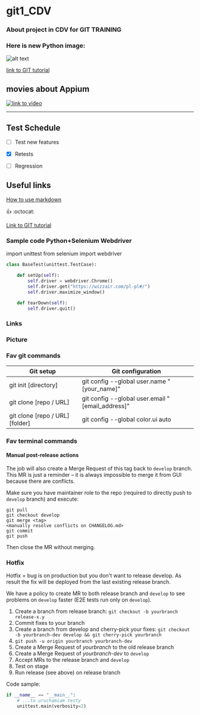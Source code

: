 # git1_CDV


### About project in CDV for GIT TRAINING

### Here is new Python image:
![alt text](https://applover.pl/wp-content/uploads/2020/01/kisspng-python-computer-icons-programming-language-executa-5d0f0aa7c78fb3.0414836115612668558174-1024x1024.png "Python logo")


[link to GIT tutorial](https://www.udemy.com/course/git-od-podstaw-dla-kazdego/)


## movies about Appium 
[![link to video](![image](https://user-images.githubusercontent.com/79729260/109389128-599d1500-790b-11eb-915d-0732b297a1a4.png)
)](https://www.youtube.com/watch?v=UlktcBntD6sYOUTUBE_VIDEO_ID_HERE)


----
**Test Schedule**
----
- [ ] Test new features
- [x] Retests
- [ ] Regression


## Useful links
[How to use markdown](https://guides.github.com/features/mastering-markdown/)

:+1: :octocat:

[Link to GIT tutorial](https://www.udemy.com/course/git-od-podstaw-dla-kazdego/)

### Sample code Python+Selenium Webdriver 
import unittest
from selenium import webdriver
```Python
class BaseTest(unittest.TestCase):

    def setUp(self):
        self.driver = webdriver.Chrome()
        self.driver.get("https://wizzair.com/pl-pl#/")
        self.driver.maximize_window()

    def tearDown(self):
        self.driver.quit()
 ```       

### Links 
  

### Picture  


### Fav git commands

Git setup | Git configuration
------------ | -------------
git init [directory] | git config --global user.name "[your_name]"
git clone [repo / URL] | git config --global user.email "[email_address]"
git clone [repo / URL] [folder] | git config --global color.ui auto

### Fav terminal commands 

#### Manual post-release actions

The job will also create a Merge Request of this tag back to `develop` branch.
This MR is just a reminder – it is always impossible to merge it from GUI because there are conflicts.

Make sure you have maintainer role to the repo (required to directly push to `develop` branch) and execute:
```
git pull
git checkout develop
git merge <tag>
<manually resolve conflicts on CHANGELOG.md>
git commit
git push
```

Then close the MR without merging.

### Hotfix

Hotfix = bug is on production but you don't want to release develop.
As result the fix will be deployed from the last existing release branch.

We have a policy to create MR to both release branch and `develop` to see problems on `develop` faster (E2E tests run only on `develop`).

1. Create a branch from release branch: `git checkout -b yourbranch release-x.y`
1. Commit fixes to your branch
1. Create a branch from develop and cherry-pick your fixes: `git checkout -b yourbranch-dev develop && git cherry-pick yourbranch`
1. `git push -u origin yourbranch yourbranch-dev`
1. Create a Merge Request of _yourbranch_ to the old release branch
1. Create a Merge Request of _yourbranch-dev_ to `develop`
1. Accept MRs to the release branch and `develop`
1. Test on stage
1. Run release (see above) on release branch


Code sample:
```python
if __name__ == "__main__":
    # ...to uruchamiam testy
    unittest.main(verbosity=2)
```
